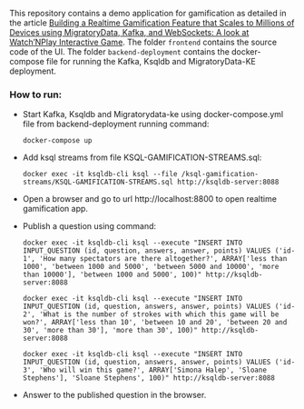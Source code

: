 This repository contains a demo application for gamification as detailed in the article [Building a Realtime Gamification Feature that Scales to Millions of Devices using MigratoryData, Kafka, and WebSockets: A look at Watch’NPlay Interactive Game](#). The folder `frontend` contains the source code of the UI. The folder `backend-deployment` contains the docker-compose file for running the Kafka, Ksqldb and MigratoryData-KE deployment.

### How to run:

- Start Kafka, Ksqldb and Migratorydata-ke using docker-compose.yml file from backend-deployment running command:

      docker-compose up

- Add ksql streams from file KSQL-GAMIFICATION-STREAMS.sql:

      docker exec -it ksqldb-cli ksql --file /ksql-gamification-streams/KSQL-GAMIFICATION-STREAMS.sql http://ksqldb-server:8088

- Open a browser and go to url http://localhost:8800 to open realtime gamification app.

- Publish a question using command:

      docker exec -it ksqldb-cli ksql --execute "INSERT INTO INPUT_QUESTION (id, question, answers, answer, points) VALUES ('id-1', 'How many spectators are there altogether?', ARRAY['less than 1000', 'between 1000 and 5000', 'between 5000 and 10000', 'more than 10000'], 'between 1000 and 5000', 100)" http://ksqldb-server:8088

      docker exec -it ksqldb-cli ksql --execute "INSERT INTO INPUT_QUESTION (id, question, answers, answer, points) VALUES ('id-2', 'What is the number of strokes with which this game will be won?', ARRAY['less than 10', 'between 10 and 20', 'between 20 and 30', 'more than 30'], 'more than 30', 100)" http://ksqldb-server:8088

      docker exec -it ksqldb-cli ksql --execute "INSERT INTO INPUT_QUESTION (id, question, answers, answer, points) VALUES ('id-3', 'Who will win this game?', ARRAY['Simona Halep', 'Sloane Stephens'], 'Sloane Stephens', 100)" http://ksqldb-server:8088

- Answer to the published question in the browser.